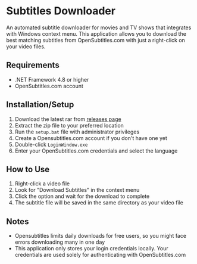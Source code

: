 # Subtitles Downloader

An automated subtitle downloader for movies and TV shows that integrates with Windows context menu. This application allows you to download the best matching subtitles from OpenSubtitles.com with just a right-click on your video files.

## Requirements
- .NET Framework 4.8 or higher
- OpenSubtitles.com account

## Installation/Setup

1. Download the latest rar from [releases page](https://github.com/Gabriel-sy/SubtitlesDownloader/releases)
2. Extract the zip file to your preferred location
3. Run the `setup.bat` file with administrator privileges
4. Create a Opensubtitles.com account if you don't have one yet
5. Double-click `LoginWindow.exe`
6. Enter your OpenSubtitles.com credentials and select the language

## How to Use

1. Right-click a video file
2. Look for "Download Subtitles" in the context menu
3. Click the option and wait for the download to complete
4. The subtitle file will be saved in the same directory as your video file

## Notes
 - Opensubtitles limits daily downloads for free users, so you might face errors downloading many in one day
 - This application only stores your login credentials locally. Your credentials are used solely for authenticating with OpenSubtitles.com
